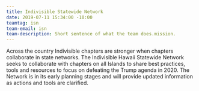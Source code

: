 ```yaml
---
title: Indivisible Statewide Network
date: 2019-07-11 15:34:00 -10:00
teamtag: isn
team-email: isn
team-description: Short sentence of what the team does.mission.
---
```


Across the country Indivisible chapters are stronger when chapters collaborate in state networks.  The Indivisible Hawaii Statewide Network seeks to collaborate with chapters on all Islands to share best practices, tools and resources to focus on defeating the Trump agenda in 2020.  The Network is in its early planning stages and will provide updated information as actions and tools are clarified.